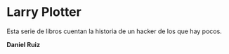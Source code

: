 # Larry Plotter

Esta serie de libros cuentan la historia de un hacker de los que hay pocos.

**Daniel Ruiz**
